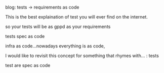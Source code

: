blog: tests -> requirements as code

This is the best explaination of test you will ever find on the internet.

so your tests will be as gppd as your requirements

tests spec as code

infra as code...nowadays everything is as code,

I would like to revisit this concept for something that rhymes with... : tests

test are spec as code
